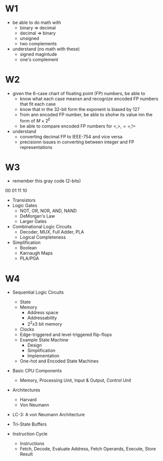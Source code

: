 # W1
- be able to do math with
	- binary => decimal
	- decimal => binary
	- unsigned
	- two complements
- understand (no math with these)
	- signed magintude
	- one's complement

# W2
- given the 6-case chart of floating point (FP) numbers, be able to
	- know what each case meansn and recognize encoded FP numbers that fit each case
	- know that in the 32-bit form the exponent is biased by 127
	- from ann encoded FP number, be able to shohw its value inn the form of $M\times2^E$
	- be able to compare encoded FP numbers for $<,>,==,!=$
- understand
	- converting decimal FP to IEEE-754 and vice versa
	- precisionn issues in converting between integer and FP representations

# W3
- remember this gray code (2-bits)

00
01
11
10
- Transistors
- Logic Gates
	- NOT, OR, NOR, AND, NAND
	- DeMorgan's Law
	- Larger Gates
- Combinational Logic Circuits
	- Decoder, MUX, Full Adder, PLA
	- Logical Completeness
- Simplification
	- Boolean
	- Karnaugh Maps
	- PLA/PGA

# W4
- Sequential Logic Circuits
	- State
	- Memory
		- Address space
		- Addressability
		- $2^2 x 3$ bit memory
	- Clocks
	- Edge-triggered and level-triggered flip-flops
	- Example State Machine
		- Design
		- Simplification
		- Implementation
	- One-hot and Encoded State Machines

- Basic CPU Components
	- Memory, Processing Unit, Input & Output, Control Unit
- Architectures
	- Harvard
	- Von Neumann
- LC-3: A von Neumann Architecture
- Tri-State Buffers
- Instruction Cycle
	- Instructions
	- Fetch, Decode, Evaluate Address, Fetch Operands, Execute, Store Result
